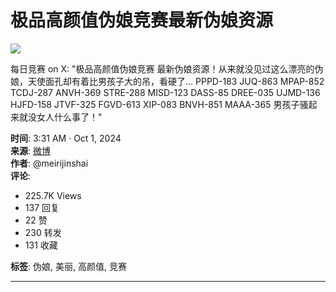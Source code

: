 # 极品高颜值伪娘竞赛最新伪娘资源

![](https://pbs.twimg.com/profile_images/1759874074925563904/Q_ag52cP_normal.jpg)

每日竞赛 on X: "极品高颜值伪娘竞赛 最新伪娘资源！从来就没见过这么漂亮的伪娘，天使面孔却有着比男孩子大的吊，看硬了… PPPD-183 JUQ-863 MPAP-852 TCDJ-287 ANVH-369 STRE-288 MISD-123 DASS-85 DREE-035 UJMD-136 HJFD-158 JTVF-325 FGVD-613 XIP-083 BNVH-851 MAAA-365 男孩子骚起来就没女人什么事了！" 

**时间**: 3:31 AM · Oct 1, 2024  
**来源**: [微博](https://x.com/meirijinshai/status/1840957560440176837)  
**作者**: @meirijinshai  
**评论**: 
- 225.7K Views
- 137 回复
- 22 赞
- 230 转发
- 131 收藏

**标签**: 伪娘, 美丽, 高颜值, 竞赛

---

